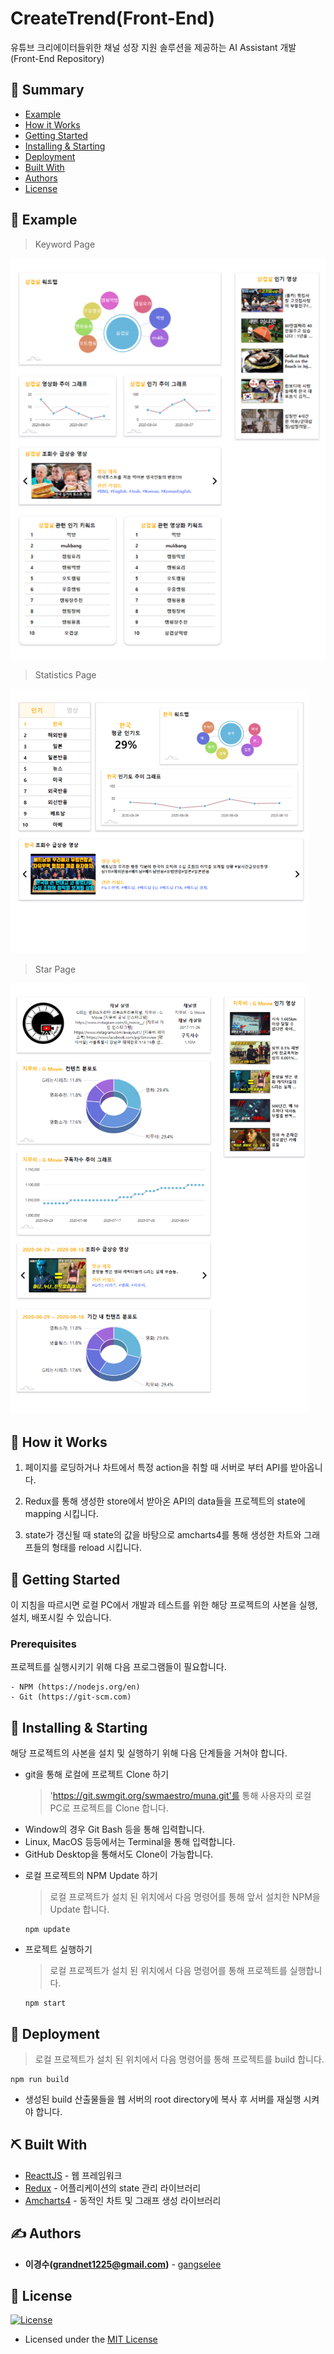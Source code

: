 # CreateTrend(Front-End)

유튜브 크리에이터들위한 채널 성장 지원 솔루션을 제공하는 AI Assistant 개발 (Front-End Repository)

## 📝 Summary

- [Example](📸#-example)
- [How it Works](#💭-how-it-works)
- [Getting Started](#🏁-getting-started)
- [Installing & Starting](#🔧-installing--starting)
- [Deployment](#🚀-deployment)
- [Built With](#⛏️-Built-With)
- [Authors](#✍️-Authors)
- [License](#📃-license)

## 📸 Example

> Keyword Page

<p><img src="./src/Asset/keywordScreenShot.png" /></p>

> Statistics Page

<p><img src="./src/Asset/statisticsScreenShot.png" /></p>

> Star Page

<p><img src="./src/Asset/starScreenShot.png" /></p>

## 💭 How it Works

1. 페이지를 로딩하거나 차트에서 특정 action을 취할 때 서버로 부터 API를 받아옵니다.

2. Redux를 통해 생성한 store에서 받아온 API의 data들을 프로젝트의 state에 mapping 시킵니다.

3. state가 갱신될 때 state의 값을 바탕으로 amcharts4를 통해 생성한 차트와 그래프들의 형태를 reload 시킵니다.

## 🏁 Getting Started

이 지침을 따르시면 로컬 PC에서 개발과 테스트를 위한 해당 프로젝트의 사본을 실행, 설치, 배포시킬 수 있습니다.

### Prerequisites

프로젝트를 실행시키기 위해 다음 프로그램들이 필요합니다.

```
- NPM (https://nodejs.org/en)
- Git (https://git-scm.com)
```

## 🔧 Installing & Starting

해당 프로젝트의 사본을 설치 및 실행하기 위해 다음 단계들을 거쳐야 합니다.

- git을 통해 로컬에 프로젝트 Clone 하기

  > 'https://git.swmgit.org/swmaestro/muna.git'를 통해 사용자의 로컬 PC로 프로젝트를 Clone 합니다.

* Window의 경우 Git Bash 등을 통해 입력합니다.
* Linux, MacOS 등등에서는 Terminal을 통해 입력합니다.
* GitHub Desktop을 통해서도 Clone이 가능합니다.

- 로컬 프로젝트의 NPM Update 하기

  > 로컬 프로젝트가 설치 된 위치에서 다음 명령어를 통해 앞서 설치한 NPM을 Update 합니다.

  ```
  npm update
  ```

- 프로젝트 실행하기
  > 로컬 프로젝트가 설치 된 위치에서 다음 명령어를 통해 프로젝트를 실행합니다.
  ```
  npm start
  ```

## 🚀 Deployment

> 로컬 프로젝트가 설치 된 위치에서 다음 명령어를 통해 프로젝트를 build 합니다.

```
npm run build
```

- 생성된 build 산출물들을 웹 서버의 root directory에 복사 후 서버를 재실행 시켜야 합니다.

## ⛏️ Built With

- [ReacttJS](https://ko.reactjs.org/) - 웹 프레임워크
- [Redux](https://redux.js.org/) - 어플리케이션의 state 관리 라이브러리
- [Amcharts4](https://www.amcharts.com/) - 동적인 차트 및 그래프 생성 라이브러리

## ✍️ Authors

- **이경수(grandnet1225@gmail.com)** - [gangselee](https://13.125.91.162/swmaestro/muna)

## 📃 License

[![License](https://img.shields.io/badge/license-mit-blue)](http://badges.mit-license.org)

- Licensed under the [MIT License](LICENSE)
